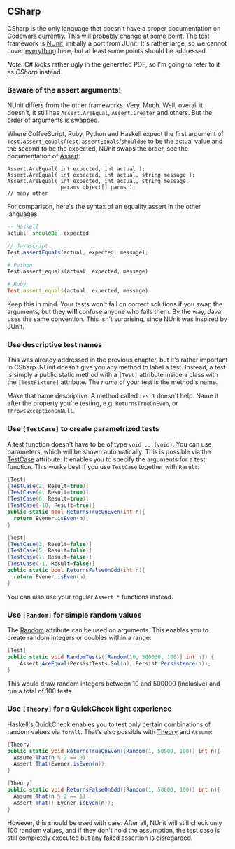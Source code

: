 ## CSharp
CSharp is the only language that doesn't have a proper documentation on Codewars
currently. This will probably change at some point. The test framework is
[NUnit](http://www.nunit.org/), initially a port from JUnit. It's rather large,
so we cannot cover [everything][Nunit doc] here, but at least some points
should be addressed.

*Note:* C# looks rather ugly in the generated PDF, so I'm going to refer to it
as _CSharp_ instead.

 [Nunit doc]: http://www.nunit.org/index.php?p=docHome&r=2.6.4

### Beware of the assert arguments!
NUnit differs from the other frameworks. Very. Much. Well, overall it doesn't,
it still has `Assert.AreEqual`, `Assert.Greater` and others. But the
order of arguments is swapped.

Where CoffeeScript, Ruby, Python and Haskell expect the first argument of
`Test.assert_equals`/`Test.assertEquals`/`shouldBe` to be the actual value and
the second to be the expected, NUnit swaps the order, see the documentation of
[Assert]:

``` charp
Assert.AreEqual( int expected, int actual );
Assert.AreEqual( int expected, int actual, string message );
Assert.AreEqual( int expected, int actual, string message,
                 params object[] parms );
// many other
```

For comparison, here's the syntax of an equality assert in the other languages:

``` haskell
-- Haskell
actual `shouldBe` expected
```
``` javascript
// Javascript
Test.assertEquals(actual, expected, message);
```
``` python
# Python
Test.assert_equals(actual, expected, message)
```
``` ruby
# Ruby
Test.assert_equals(actual, expected, message)
```

Keep this in mind. Your tests won't fail on correct solutions if you swap the
arguments, but they __will__ confuse anyone who fails them. By the way, Java
uses the same convention. This isn't surprising, since NUnit was inspired by
JUnit.

 [Assert]: http://www.nunit.org/index.php?p=equalityAsserts&r=2.6.4

### Use descriptive test names
This was already addressed in the previous chapter, but it's rather important
in CSharp. NUnit doesn't give you any method to label a test. Instead, a test
is simply a public static method with a `[Test]` attribute inside a class with
the `[TestFixture]` attribute. The _name_ of your test is the method's name.

Make that name descriptive. A method called `test1` doesn't help. Name it after
the property you're testing, e.g. `ReturnsTrueOnEven`, or
`ThrowsExceptionOnNull`.

### Use `[TestCase]` to create parametrized tests
A test function doesn't have to be of type `void ...(void)`. You can use
parameters, which will be shown automatically. This is possible via the
[TestCase] attribute. It enables you to specify the arguments for a test
function. This works best if you use `TestCase` together with `Result`:

 [TestCase]: http://www.nunit.org/index.php?p=testCase&r=2.6.4

```csharp
[Test]
[TestCase(2, Result=true)]
[TestCase(4, Result=true)]
[TestCase(6, Result=true)]
[TestCase(-10, Result=true)]
public static bool ReturnsTrueOnEven(int n){
  return Evener.isEven(n);
}

[Test]
[TestCase(3, Result=false)]
[TestCase(5, Result=false)]
[TestCase(7, Result=false)]
[TestCase(-1, Result=false)]
public static bool ReturnsFalseOnOdd(int n){
  return Evener.isEven(n);
}
```
You can also use your regular `Assert.*` functions instead.

### Use `[Random]` for simple random values
The [Random] attribute can be used on arguments. This enables you to create
random integers or doubles within a range:

```csharp
[Test]
public static void RandomTests([Random(10, 500000, 100)] int n)) {
    Assert.AreEqual(PersistTests.Sol(n), Persist.Persistence(n));
}
```
This would draw random integers between 10 and 500000 (inclusive) and run a
total of 100 tests.

 [Random]: http://www.nunit.org/index.php?p=random&r=2.6.4

### Use `[Theory]` for a QuickCheck light experience
Haskell's QuickCheck enables you to test only certain combinations of random
values via `forAll`. That's also possible with [Theory] and `Assume`:

```csharp
[Theory]
public static void ReturnsTrueOnEven([Random(1, 50000, 100)] int n){
  Assume.That(n % 2 == 0);
  Assert.That(Evener.isEven(n));
}

[Theory]
public static void ReturnsFalseOnOdd([Random(1, 50000, 100)] int n){
  Assume.That(n % 2 == 1);
  Assert.That(! Evener.isEven(n));
}
```
However, this should be used with care. After all, NUnit will still check only
100 random values, and if they don't hold the assumption, the test case is
still completely executed but any failed assertion is disregarded.

 [Theory]: http://www.nunit.org/index.php?p=theory&r=2.6.4

